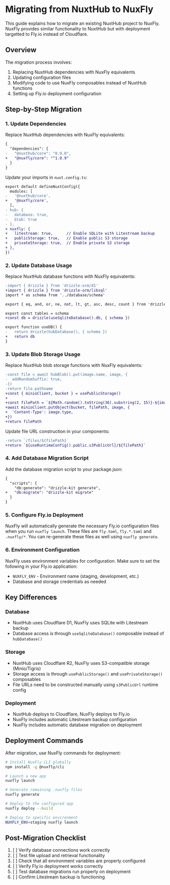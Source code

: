 # Migrating from NuxtHub to NuxFly

This guide explains how to migrate an existing NuxtHub project to NuxFly. NuxFly provides similar functionality to NuxtHub but with deployment targetted to Fly.io instead of Cloudflare.

## Overview

The migration process involves:
1. Replacing NuxtHub dependencies with NuxFly equivalents
2. Updating configuration files
3. Modifying code to use NuxFly composables instead of NuxtHub functions
4. Setting up Fly.io deployment configuration

## Step-by-Step Migration

### 1. Update Dependencies

Replace NuxtHub dependencies with NuxFly equivalents:

```diff
{
  "dependencies": {
-   "@nuxthub/core": "0.9.0",
+   "@nuxfly/core": "^1.0.9"
  }
}
```

Update your imports in `nuxt.config.ts`:

```diff
export default defineNuxtConfig({
  modules: [
-   '@nuxthub/core',
+   '@nuxfly/core',
  ],
- hub: {
-   database: true,
-   blob: true
- },
+ nuxfly: {
+   litestream: true,      // Enable SQLite with Litestream backup
+   publicStorage: true,   // Enable public S3 storage
+   privateStorage: true,  // Enable private S3 storage
+ },
})
```

### 2. Update Database Usage

Replace NuxtHub database functions with NuxFly equivalents:

```diff
-import { drizzle } from 'drizzle-orm/d1'
+import { drizzle } from 'drizzle-orm/libsql'
import * as schema from '../database/schema'

export { eq, and, or, ne, not, lt, gt, asc, desc, count } from 'drizzle-orm'

export const tables = schema
+const db = drizzle(useSqliteDatabase().db, { schema })

export function useDB() {
-   return drizzle(hubDatabase(), { schema })
+   return db
}
```

### 3. Update Blob Storage Usage

Replace NuxtHub blob storage functions with NuxFly equivalents:

```diff
-const file = await hubBlob().put(image.name, image, {
-  addRandomSuffix: true,
-})
-return file.pathname
+const { minioClient, bucket } = usePublicStorage()
+
+const filePath = `${Math.random().toString(36).substring(2, 15)}-${image.name.replace(/\\W+/g, '-')}`
+await minioClient.putObject(bucket, filePath, image, {
+  'Content-Type': image.type,
+})
+return filePath
```

Update file URL construction in your components:

```diff
-return `/files/${filePath}`
+return `${useRuntimeConfig().public.s3PublicUrl}/${filePath}`
```

### 4. Add Database Migration Script

Add the database migration script to your package.json:

```diff
{
  "scripts": {
    "db:generate": "drizzle-kit generate",
+   "db:migrate": "drizzle-kit migrate"
  }
}
```

### 5. Configure Fly.io Deployment

NuxFly will automatically generate the necessary Fly.io configuration files when you run `nuxfly launch`. These files are
`fly.toml`, `fly.*.toml` and `.nuxfly/*`. You can re-generate these files as well using `nuxfly generate`.

### 6. Environment Configuration

NuxFly uses environment variables for configuration. Make sure to set the following in your Fly.io application:

- `NUXFLY_ENV` - Environment name (staging, development, etc.)
- Database and storage credentials as needed

## Key Differences

### Database
- NuxtHub uses Cloudflare D1, NuxFly uses SQLite with Litestream backup
- Database access is through `useSqliteDatabase()` composable instead of `hubDatabase()`

### Storage
- NuxtHub uses Cloudflare R2, NuxFly uses S3-compatible storage (Minio/Tigris)
- Storage access is through `usePublicStorage()` and `usePrivateStorage()` composables
- File URLs need to be constructed manually using `s3PublicUrl` runtime config

### Deployment
- NuxtHub deploys to Cloudflare, NuxFly deploys to Fly.io
- NuxFly includes automatic Litestream backup configuration
- NuxFly includes automatic database migration on deployment

## Deployment Commands

After migration, use NuxFly commands for deployment:

```bash
# Install NuxFly CLI globally
npm install -g @nuxfly/cli

# Launch a new app
nuxfly launch

# Generate remaining .nuxfly files
nuxfly generate

# Deploy to the configured app
nuxfly deploy --build

# Deploy to specific environment
NUXFLY_ENV=staging nuxfly launch
```

## Post-Migration Checklist

1. [ ] Verify database connections work correctly
2. [ ] Test file upload and retrieval functionality
3. [ ] Check that all environment variables are properly configured
4. [ ] Verify Fly.io deployment works correctly
5. [ ] Test database migrations run properly on deployment
6. [ ] Confirm Litestream backup is functioning